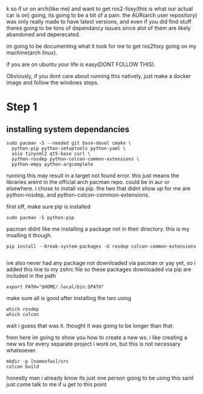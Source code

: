 
k so if ur on arch(like me) and want to get ros2-foxy(this is what our actual car is on) going, its going to be a bit of a pain. 
the AUR(arch user repository) was only really made to have latest versions, and even if you did find stuff theres going to be tons of
dependancy issues since alot of them are likely abandoned and deperecated.


im going to be documenting what it took for me to get ros2foxy going on my machine(arch linux).

if you are on ubuntu your life is easy(DONT FOLLOW THIS).

Obviously, if you dont care about running this natively, just make a docker image and follow the windows steps.


# Step 1
## installing system dependancies

```
sudo pacman -S --needed git base-devel cmake \
  python-pip python-setuptools python-yaml \
  asio tinyxml2 qt5-base curl \
  python-rosdep python-colcon-common-extensions \
  python-empy python-argcomplete
```


running this may result in a target not found error. this just means the libraries areint in the official arch pacman repo. could be in aur or elsewhere. i chose to install via pip. the two that didnt show up for me are python-rosdep, and python-colcon-common-extensions.

first off, make sure pip is installed

```
sudo pacman -S python-pip
```


pacman didnt like me installing a package not in their directory. this is my insalling it though.

```
pip install --break-system-packages -U rosdep colcon-common-extensions


```

ive also never had any package not downloaded via pacman or yay yet, so i added this line to my zshrc file so these packages downloaded via pip are included in the path

`export PATH="$HOME/.local/bin:$PATH"`

make sure all is good after installing the two using

```
which rosdep
which colcon
```
wait i guess that was it. thought it was going to be longer than that.

from here im going to show you how to create a new ws. i like creating a new ws for every separate project i work on, but this is not necessary whatsoever.
```                                                 ─╯
mkdir -p [nameofws]/src
colcon build
```
 honestly man i already know its just one person going to be using this sanil just come talk to me if u get to this point
 
